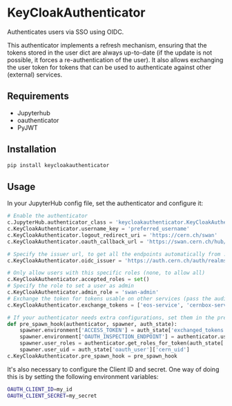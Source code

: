 # KeyCloakAuthenticator

Authenticates users via SSO using OIDC. 

This authenticator implements a refresh mechanism, ensuring that the tokens stored in the user dict are always up-to-date (if the update is not possible, it forces a re-authentication of the user). It also allows exchanging the user token for tokens that can be used to authenticate against other (external) services.


## Requirements

* Jupyterhub
* oauthenticator
* PyJWT

## Installation

```bash
pip install keycloakauthenticator
```

## Usage

In your JupyterHub config file, set the authenticator and configure it:

```python
# Enable the authenticator
c.JupyterHub.authenticator_class = 'keycloakauthenticator.KeyCloakAuthenticator'
c.KeyCloakAuthenticator.username_key = 'preferred_username'
c.KeyCloakAuthenticator.logout_redirect_uri = 'https://cern.ch/swan'
c.KeyCloakAuthenticator.oauth_callback_url = 'https://swan.cern.ch/hub/oauth_callback'

# Specify the issuer url, to get all the endpoints automatically from .well-known/openid-configuration
c.KeyCloakAuthenticator.oidc_issuer = 'https://auth.cern.ch/auth/realms/cern'

# Only allow users with this specific roles (none, to allow all)
c.KeyCloakAuthenticator.accepted_roles = set()
# Specify the role to set a user as admin
c.KeyCloakAuthenticator.admin_role = 'swan-admin'
# Exchange the token for tokens usable on other services (pass the audience/app id of the other services)
c.KeyCloakAuthenticator.exchange_tokens = ['eos-service', 'cernbox-service']

# If your authenticator needs extra configurations, set them in the pre-spawn hook
def pre_spawn_hook(authenticator, spawner, auth_state):
    spawner.environment['ACCESS_TOKEN'] = auth_state['exchanged_tokens']['eos-service']
    spawner.environment['OAUTH_INSPECTION_ENDPOINT'] = authenticator.userdata_url.replace('https://', '')
    spawner.user_roles = authenticator.get_roles_for_token(auth_state['access_token'])
    spawner.user_uid = auth_state['oauth_user']['cern_uid']
c.KeyCloakAuthenticator.pre_spawn_hook = pre_spawn_hook
```

It's also necessary to configure the Client ID and secret. One way of doing this is by setting the following environment variables:

```bash
OAUTH_CLIENT_ID=my_id
OAUTH_CLIENT_SECRET=my_secret
```